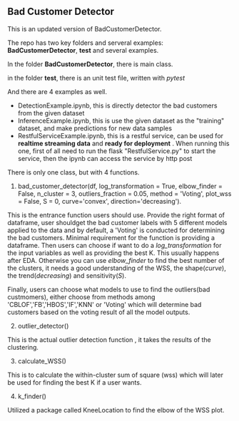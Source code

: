 ## Bad Customer Detector

This is an updated version of BadCustomerDetector.

The repo has two key folders and serveral examples: **BadCustomerDetector**, **test** and several examples.

In the folder **BadCustomerDetector**, there is main class.

in the folder **test**, there is an unit test file, written with *pytest*

And there are 4 examples as well.

- DetectionExample.ipynb, this is directly detector the bad customers from the given dataset
- InferenceExample.ipynb, this is use the given dataset as the "training" dataset, and make predictions for new data samples
- RestfulServiceExample.ipynb, this is a restful service, can be used for **realtime streaming data** and **ready for deployment** . When running this one, first of all need to run the flask "RestfulService.py" to start the service, then the ipynb can access the service by http post


There is only one class, but with 4 functions.

1. bad_customer_detector(df, log_transformation = True, elbow_finder = False, n_cluster = 3, outliers_fraction = 0.05, method = 'Voting', plot_wss = False, S = 0, curve='convex', direction='decreasing').

This is the entrance function users should use. Provide the right format of dataframe, user shouldget the bad customer labels with 5 different models applied to the data and by default, a 'Voting' is conducted for determining the bad customers. Minimal requirement for the function is providing a dataframe. Then users can choose if want to do a *log_transformation* for the input variables as well as providing the best K. This usually happens after EDA. Otherwise you can use *elbow_finder* to find the best number of the clusters, it needs a good understanding of the WSS, the shape(*curve*), the trend(*decreasing*) and sensitivity(*S*).

Finally, users can choose what models to use to find the outliers(bad custmomers), either choose from methods among 'CBLOF','FB','HBOS','IF','KNN' or 'Voting' which will determine bad customers based on the voting result of all the model outputs.


2. outlier_detector()

This is the actual outlier detection function , it takes the results of the clustering.

3. calculate_WSS()

This is to calculate the within-cluster sum of square (wss) which will later be used for finding the best K if a user wants.
 
4. k_finder()

Utilized a package called KneeLocation to find the elbow of the WSS plot.


